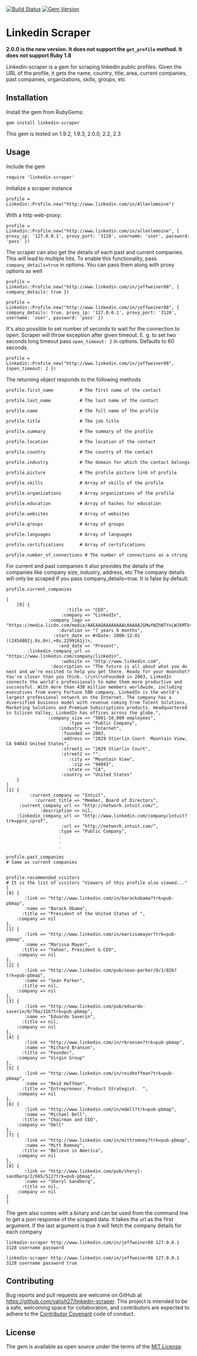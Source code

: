 [![Build Status](https://secure.travis-ci.org/yatish27/linkedin-scraper.png)](http://travis-ci.org/yatish27/linkedin-scraper)
[![Gem Version](https://badge.fury.io/rb/linkedin-scraper.png)](http://badge.fury.io/rb/linkedin-scraper)

Linkedin Scraper
================

**2.0.0 is the new version. It does not support the `get_profile` method. It does not support Ruby 1.8**

Linkedin-scraper is a gem for scraping linkedin public profiles.
Given the URL of the profile, it gets the name, country, title, area, current companies, past companies,
organizations, skills, groups, etc


## Installation

Install the gem from RubyGems:

    gem install linkedin-scraper

This gem is tested on 1.9.2, 1.9.3, 2.0.0, 2.2, 2.3

## Usage
Include the gem

    require 'linkedin-scraper'

Initialize a scraper instance

    profile = Linkedin::Profile.new("http://www.linkedin.com/in/Allenlemoine")


With a http web-proxy:

    profile = Linkedin::Profile.new("http://www.linkedin.com/in/allenlemoine", { proxy_ip: '127.0.0.1', proxy_port: '3128', username: 'user', password: 'pass' })

The scraper can also get the details of each past and current companies. This will lead to multiple hits.
To enable this functionality, pass `company_details=true` in options. You can pass them along with proxy options
as well

    profile = Linkedin::Profile.new("http://www.linkedin.com/in/jeffweiner08", { company_details: true })

    profile = Linkedin::Profile.new("http://www.linkedin.com/in/jeffweiner08", { company_details: true, proxy_ip: '127.0.0.1', proxy_port: '3128', username: 'user', password: 'pass' })

It's also possible to set number of seconds to wait for the connection to open.
Scraper will throw exception after given timeout. E. g. to set two seconds long timeout
pass `open_timeout: 2` in options. Defaults to 60 seconds.

    profile = Linkedin::Profile.new("http://www.linkedin.com/in/jeffweiner08", {open_timeout: 2 })

The returning object responds to the following methods


    profile.first_name          # The first name of the contact

    profile.last_name           # The last name of the contact

    profile.name                # The full name of the profile

    profile.title               # The job title

	profile.summary             # The summary of the profile

    profile.location            # The location of the contact

    profile.country             # The country of the contact

    profile.industry            # The domain for which the contact belongs

    profile.picture             # The profile picture link of profile

    profile.skills              # Array of skills of the profile

    profile.organizations       # Array organizations of the profile

    profile.education           # Array of hashes for education

    profile.websites            # Array of websites

	profile.groups              # Array of groups

	profile.languages           # Array of languages

	profile.certifications      # Array of certifications

	profile.number_of_connections # The number of connections as a string


For current and past companies it also provides the details of the companies like company size, industry, address, etc
The company details will only be scraped if you pass company_details=true. It is false by default.


    profile.current_companies

    [
        [0] {
                           :title => "CEO",
                         :company => "LinkedIn",
                    :company_logo => "https://media.licdn.com/media/AAEAAQAAAAAAAAL0AAAAJGMwYWZhNTYxLWJkMTktNDAzMi05NzEzLTlhNzUxMGU0NDg0Mw.png",
                        :duration => "7 years 6 months",
                      :start_date => #<Date: 2008-12-01 ((2454802j,0s,0n),+0s,2299161j)>,
                        :end_date => "Present",
            :linkedin_company_url => "https://www.linkedin.com/company/linkedin",
                         :website => "http://www.linkedin.com",
                     :description => "The future is all about what you do next and we’re excited to help you get there. Ready for your moonshot? You're closer than you think. \r\n\r\nFounded in 2003, LinkedIn connects the world's professionals to make them more productive and successful. With more than 430 million members worldwide, including executives from every Fortune 500 company, LinkedIn is the world's largest professional network on the Internet. The company has a diversified business model with revenue coming from Talent Solutions, Marketing Solutions and Premium Subscriptions products. Headquartered in Silicon Valley, LinkedIn has offices across the globe.",
                    :company_size => "5001-10,000 employees",
                            :type => "Public Company",
                        :industry => "Internet",
                         :founded => 2003,
                         :address => "2029 Stierlin Court  Mountain View, CA 94043 United States",
                         :street1 => "2029 Stierlin Court",
                         :street2 => "",
                            :city => "Mountain View",
                             :zip => "94043",
                           :state => "CA",
                         :country => "United States"
        }
    ]
    [1] {
             :current_company => "Intuit",
               :current_title => "Member, Board of Directors",
         :current_company_url => "http://network.intuit.com/",
                 :description => nil,
        :linkedin_company_url => "http://www.linkedin.com/company/intuit?trk=ppro_cprof",
                         :url => "http://network.intuit.com/",
                        :type => "Public Company",
                        .
                        .
                        .

    profile.past_companies
    # Same as current companies


    profile.recommended_visitors
    # It is the list of visitors "Viewers of this profile also viewed..."
    [
    [0] {
           :link => "http://www.linkedin.com/in/barackobama?trk=pub-pbmap",
           :name => "Barack Obama",
          :title => "President of the United States of ",
        :company => nil
    },
    [1] {
           :link => "http://www.linkedin.com/in/marissamayer?trk=pub-pbmap",
           :name => "Marissa Mayer",
          :title => "Yahoo!, President & CEO",
        :company => nil
    },
    [2] {
           :link => "http://www.linkedin.com/pub/sean-parker/0/1/826?trk=pub-pbmap",
           :name => "Sean Parker",
          :title => nil,
        :company => nil
    },
    [3] {
           :link => "http://www.linkedin.com/pub/eduardo-saverin/0/70a/31b?trk=pub-pbmap",
           :name => "Eduardo Saverin",
          :title => nil,
        :company => nil
    },
    [4] {
           :link => "http://www.linkedin.com/in/rbranson?trk=pub-pbmap",
           :name => "Richard Branson",
          :title => "Founder",
        :company => "Virgin Group"
    },
    [5] {
           :link => "http://www.linkedin.com/in/reidhoffman?trk=pub-pbmap",
           :name => "Reid Hoffman",
          :title => "Entrepreneur. Product Strategist.  ",
        :company => nil
    },
    [6] {
           :link => "http://www.linkedin.com/in/mdell?trk=pub-pbmap",
           :name => "Michael Dell",
          :title => "Chairman and CEO",
        :company => "Dell"
    },
    [7] {
           :link => "http://www.linkedin.com/in/mittromney?trk=pub-pbmap",
           :name => "Mitt Romney",
          :title => "Believe in America",
        :company => nil
    },
    [8] {
           :link => "http://www.linkedin.com/pub/sheryl-sandberg/2/665/512?trk=pub-pbmap",
           :name => "Sheryl Sandberg",
          :title => nil,
        :company => nil
    }
    ]


The gem also comes with a binary and can be used from the command line to get a json response of the scraped data.
It takes the url as the first argument. If the last argument is true it will fetch the company details for each company

    linkedin-scraper http://www.linkedin.com/in/jeffweiner08 127.0.0.1 3128 username password

    linkedin-scraper http://www.linkedin.com/in/jeffweiner08 127.0.0.1 3128 username password true


## Contributing

Bug reports and pull requests are welcome on GitHub at https://github.com/yatish27/linkedin-scraper.
This project is intended to be a safe, welcoming space for collaboration, and contributors are expected to adhere to the
[Contributor Covenant](http://contributor-covenant.org) code of conduct.


## License

The gem is available as open source under the terms of the [MIT License](http://opensource.org/licenses/MIT).
